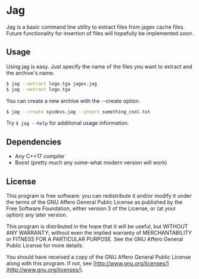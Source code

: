 # Jag

Jag is a basic command line utility to extract files from jagex cache files. Future functionality for insertion of files will hopefully be implemented _soon_.

## Usage

Using jag is easy. Just specify the name of the files you want to extract and the archive's name.
```bash
$ jag --extract logo.tga jagex.jag
$ jag --extract logo.tga
```
You can create a new archive with the --create option.
```bash
$ jag --create sysdevs.jag --insert something_cool.txt
```
Try `$ jag --help` for additional usage information.

## Dependencies

* Any C++17 compiler
* Boost (pretty much any some-what modern version will work)

## License
This program is free software: you can redistribute it and/or modify it under the terms of the GNU Affero General Public License as published by the Free Software Foundation, either version 3 of the License, or (at your option) any later version.

This program is distributed in the hope that it will be useful, but WITHOUT ANY WARRANTY; without even the implied warranty of MERCHANTABILITY or FITNESS FOR A PARTICULAR PURPOSE. See the GNU Affero General Public License for more details.

You should have received a copy of the GNU Affero General Public License along with this program. If not, see [http://www.gnu.org/licenses/](http://www.gnu.org/licenses/).

